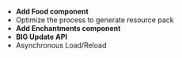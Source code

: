 - **Add Food component**
- Optimize the process to generate resource pack
- **Add Enchantments component**
- **BIG Update API**
- Asynchronous Load/Reload